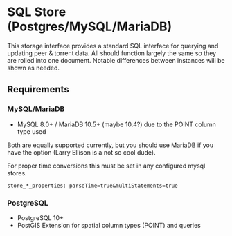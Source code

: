 # SQL Store (Postgres/MySQL/MariaDB)

This storage interface provides a standard SQL interface for querying and updating peer & torrent
data. All should function largely the same so they are rolled into one document. Notable differences
between instances will be shown as needed.

## Requirements

### MySQL/MariaDB

- MySQL 8.0+ / MariaDB 10.5+ (maybe 10.4?) due to the POINT column type used

Both are equally supported currently, but you should use MariaDB if you have the option (Larry
Ellison is a not so cool dude).

For proper time conversions this must be set in any configured mysql stores.
    
    store_*_properties: parseTime=true&multiStatements=true

### PostgreSQL

- PostgreSQL 10+
- PostGIS Extension for spatial column types (POINT) and queries
